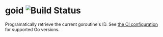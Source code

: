 # goid ![Build Status](https://github.com/petermattis/goid/actions/workflows/go.yml/badge.svg)

Programatically retrieve the current goroutine's ID. See [the CI
configuration](.github/workflows/go.yml) for supported Go versions.
